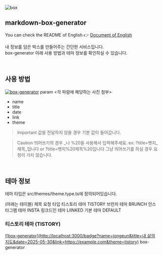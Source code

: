 ![box](http://localhost:3001/box?title=My%20Post&date=2025-06-04&name=John&link=https%3A%2F%2Fexample.com&theme=tistory)

## markdown-box-generator
You can check the README of English 👉 [Document of English](https://github.com/jongeuni/markdown-box-generator/blob/main/README-EN.md)


내 정보를 담은 박스를 만들어주는 간단한 서비스입니다.<br>
box-generator 아래 사용 방법과 테마 정보를 확인하실 수 있습니다.

<br>

## 사용 방법
[![box-generator](http://localhost:3000/badge?name=JohnDoe&title=My%20Blog%20Post&date=2025-05-30&link=https://example.com&theme=tistory)](https://github.com/jongeuni/markdown-box-generator/settings)
param
<각 파람에 해당하는 사진 첨부> <br>

- name
- title
- date
- link
- theme

>Important
>값을 전달하지 않을 경우 기본 값이 들어갑니다.

>Caution
> 띄어쓰기의 경우 _나 %20을 사용해서 입력해주세요.
> ex: ?title=뱃지_제목_입니다 or ?title=뱃지%20제목%20입니다
> 그냥 띄어쓰기를 하실 경우 요청이 가지 않습니다.

<br>

## 테마 정보
테마 타입은 src/themes/theme.type.ts에 정의되어있습니다.

(아래는 테이블)
제목	요청 타입
티스토리 테마	TISTORY
브런치 테마	BRUNCH
인스타그램 테마	INSTA
링크드인 테마	LIINKED
기본 테마	DEFAULT

### 티스토리 테마 (TISTORY)
[![box-generator](http://localhost:3000/badge?name=jongeun&title=내 삶의 지도&date=2025-05-30&link=https://example.com&theme=tistory)](https://github.com/jongeuni/markdown-box-generator/settings)
box-generator

